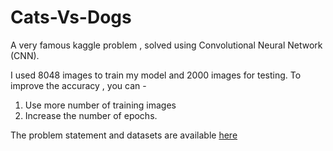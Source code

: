 # Cats-Vs-Dogs
A very famous kaggle problem , solved using Convolutional Neural Network (CNN).

I used 8048 images to train my model and 2000 images for testing. 
To improve the accuracy , you can  -
  1) Use more number of training images
  2) Increase the number of epochs. 

The problem statement and datasets are available [here](https://www.kaggle.com/c/dogs-vs-cats)
